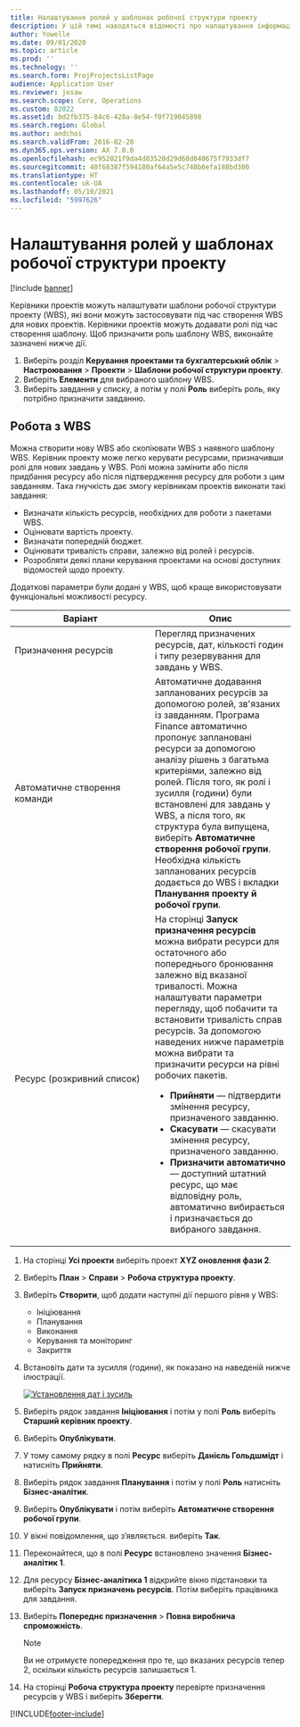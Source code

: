 ```yaml
---
title: Налаштування ролей у шаблонах робочої структури проекту
description: У цій темі наводяться відомості про налаштування інформації ролі в шаблонах робочої структури проекту.
author: Yowelle
ms.date: 09/01/2020
ms.topic: article
ms.prod: ''
ms.technology: ''
ms.search.form: ProjProjectsListPage
audience: Application User
ms.reviewer: josaw
ms.search.scope: Core, Operations
ms.custom: 82022
ms.assetid: bd2fb375-84c6-428a-8e54-f0f719045898
ms.search.region: Global
ms.author: andchoi
ms.search.validFrom: 2016-02-28
ms.dyn365.ops.version: AX 7.0.0
ms.openlocfilehash: ec952021f9da4d83520d29d68d040675f7933df7
ms.sourcegitcommit: 40f68387f594180af64a5e5c748b6efa188bd300
ms.translationtype: HT
ms.contentlocale: uk-UA
ms.lasthandoff: 05/10/2021
ms.locfileid: "5997626"
---
```

# <a name="set-up-roles-on-work-breakdown-structure-templates"></a>Налаштування ролей у шаблонах робочої структури проекту

[!include [banner](../includes/banner.md)]

Керівники проектів можуть налаштувати шаблони робочої структури проекту (WBS), які вони можуть застосовувати під час створення WBS для нових проектів. Керівники проектів можуть додавати ролі під час створення шаблону. Щоб призначити роль шаблону WBS, виконайте зазначені нижче дії.

1. Виберіть розділ **Керування проектами та бухгалтерський облік** > **Настроювання** > **Проекти** > **Шаблони робочої структури проекту**.
2. Виберіть **Елементи** для вибраного шаблону WBS.
3. Виберіть завдання у списку, а потім у полі **Роль** виберіть роль, яку потрібно призначити завданню.

## <a name="work-with-a-wbs"></a>Робота з WBS

Можна створити нову WBS або скопіювати WBS з наявного шаблону WBS. Керівник проекту може легко керувати ресурсами, призначивши ролі для нових завдань у WBS. Ролі можна замінити або після придбання ресурсу або після підтвердження ресурсу для роботи з цим завданням. Така гнучкість дає змогу керівникам проектів виконати такі завдання:

- Визначати кількість ресурсів, необхідних для роботи з пакетами WBS.
- Оцінювати вартість проекту.
- Визначати попередній бюджет.
- Оцінювати тривалість справи, залежно від ролей і ресурсів.
- Розробляти деякі плани керування проектами на основі доступних відомостей щодо проекту.

Додаткові параметри були додані у WBS, щоб краще використовувати функціональні можливості ресурсу.

<table>
<colgroup>
<col width="50%" />
<col width="50%" />
</colgroup>
<thead>
<tr class="header">
<th>Варіант</th>
<th>Опис</th>
</tr>
</thead>
<tbody>
<tr class="odd">
<td>Призначення ресурсів</td>
<td>Перегляд призначених ресурсів, дат, кількості годин і типу резервування для завдань у WBS.</td>
</tr>
<tr class="even">
<td>Автоматичне створення команди</td>
<td>Автоматичне додавання запланованих ресурсів за допомогою ролей, зв'язаних із завданням. Програма Finance автоматично пропонує заплановані ресурси за допомогою аналізу рішень з багатьма критеріями, залежно від ролей. Після того, як ролі і зусилля (години) були встановлені для завдань у WBS, а після того, як структура була випущена, виберіть <strong>Автоматичне створення робочої групи</strong>. Необхідна кількість запланованих ресурсів додається до WBS і вкладки <strong>Планування проекту й робочої групи</strong>.</td>
</tr>
<tr class="odd">
<td>Ресурс (розкривний список)</td>
<td>На сторінці <strong>Запуск призначення ресурсів</strong> можна вибрати ресурси для остаточного або попереднього бронювання залежно від вказаної тривалості. Можна налаштувати параметри перегляду, щоб побачити та встановити тривалість справ ресурсів. За допомогою наведених нижче параметрів можна вибрати та призначити ресурси на рівні робочих пакетів.
<ul>
<li><strong>Прийняти</strong> — підтвердити змінення ресурсу, призначеного завданню.</li>
<li><strong>Скасувати</strong> — скасувати змінення ресурсу, призначеного завданню.</li>
<li><strong>Призначити автоматично</strong> — доступний штатний ресурс, що має відповідну роль, автоматично вибирається і призначається до вибраного завдання.</li>
</ul></td>
</tr>
</tbody>
</table>

1. На сторінці **Усі проекти** виберіть проект **XYZ оновлення фази 2**.
2. Виберіть **План** > **Справи** > **Робоча структура проекту**.
3. Виберіть **Створити**, щоб додати наступні дії першого рівня у WBS:

    - Ініціювання
    - Планування
    - Виконання
    - Керування та моніторинг
    - Закриття

4. Встановіть дати та зусилля (години), як показано на наведеній нижче ілюстрації.

    [![Установлення дат і зусиль](./media/projectresourcing10.jpg)](./media/projectresourcing10.jpg)

5. Виберіть рядок завдання **Ініціювання** і потім у полі **Роль** виберіть **Старший керівник проекту**.
6. Виберіть **Опублікувати**.
7. У тому самому рядку в полі **Ресурс** виберіть **Данієль Гольдшмідт** і натисніть **Прийняти**.
8. Виберіть рядок завдання **Планування** і потім у полі **Роль** натисніть **Бізнес-аналітик**.
9. Виберіть **Опублікувати** і потім виберіть **Автоматичне створення робочої групи**.
10. У вікні повідомлення, що з’являється. виберіть **Так**.
11. Переконайтеся, що в полі **Ресурс** встановлено значення **Бізнес-аналітик 1**.
12. Для ресурсу **Бізнес-аналітика 1** відкрийте вікно підстановки та виберіть **Запуск призначень ресурсів**. Потім виберіть працівника для завдання.
13. Виберіть **Попереднє призначення** &gt; **Повна виробнича спроможність**.

    > [!NOTE] 
    > Ви не отримуєте попередження про те, що вказаних ресурсів тепер 2, оскільки кількість ресурсів залишається 1.

14. На сторінці **Робоча структура проекту** перевірте призначення ресурсів у WBS і виберіть **Зберегти**.


[!INCLUDE[footer-include](../includes/footer-banner.md)]